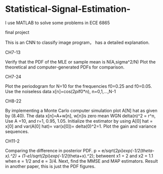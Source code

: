 # Statistical-Signal-Estimation-
I use MATLAB to solve some problems in ECE 6865

final project 

This is an CNN to classify image program， has a detailed explanation.

CH7-13

Verify that the PDF of the MLE or sample mean is N(A,sigma^2/N)
Plot the theoretical and computer-generated PDFs for comparison.

CH7-24

Plot the periodogram for N=10 for the frequencies f0=0.25 and f0=0.05.
Use the noiseless data x[n]=cos(2*pi*f0*n), n=0,1,...,N-1

CH8-22 

By implementing a Monte Carlo computer simulation plot A[N] hat as given by (8.40). The data x[n]=A+w[n], w[n]is zero mean WGN delta(n)^2 = r^n, Use A =10, and r=1, 0.95, 1.05. Initialize the estimator by using A[0] hat = x[0] and var(A[0] hat)= var(x[0])= delta(0)^2=1.
Plot the gain and variance sequences.

CH11-2

Comparing the difference in posterior PDF.
p = e/sqrt(2*pi)*exp(-1/2*(theta-x).^2) + (1-e)/sqrt(2*pi)*exp(-1/2*(theta+x).^2);
betweent x1 = 2 and x2 = 1.1 when e = 1/2 and e = 3/4.
Next, find the MMSE and MAP estimators. Result in another paper, this is just the PDF figures.
